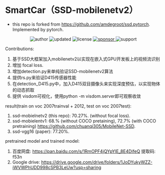 # SmartCar（SSD-mobilenetv2）

- this repo is forked from https://github.com/amdegroot/ssd.pytorch. Implemented by pytorch.


<p align="center">
  <img alt="author" src="https://img.shields.io/badge/author-lovelyyoshino-blue.svg?style=flat-square">
  <img alt="updated" src="https://img.shields.io/badge/update-2021.05-blue.svg?style=flat-square">
  <img alt="license" src="https://img.shields.io/badge/license-MIT-blue.svg?style=flat-square">
  <a href="https://www.wenyuanblog.com/gift.html" target="_blank">
    <img alt="sponsor" src="https://img.shields.io/badge/sponsor-❤-ff69b4.svg?style=flat-square">
  </a>
  <img alt="support" src="https://img.shields.io/badge/support-Windows&Linux-blue.svg?style=flat-square">
</p>

<!--| Linux                | Windows and MacOS|
|-------------------------|------------------|
[![Build Status](https://travis-ci.org/lovelyyoshino/SmartCar.svg?branch=master)](https://travis-ci.org/OriginQ/QPanda-2)        |    [![Build Status](https://dev.azure.com/yekongxiaogang/QPanda2/_apis/build/status/OriginQ.QPanda-2?branchName=master)](https://dev.azure.com/yekongxiaogang/QPanda2/_build/latest?definitionId=4&branchName=master) -->

Contributions:
1. 基于SSD大框架加入mobilenetv2以实现在嵌入式GPU开发板上的视频流识别
2. 增加 focal loss. 
3. 增加detection.py来单纯验证SSD-mobilenetv2算法
4. 提供rs.py来验证D415传感器性能
5. 在detection_D415.py中，加入D415双目摄像头来实现深度预估，以实现物体的动态抓取
6. 提供 visdom可视化，使用python -m visdom.server即可观察收敛


result(train on voc 2007trainval + 2012, test on voc 2007test):
1. ssd-mobielnetv2 (this repo): 70.27%. (without focal loss).
2. ssd-mobielentv1: 68.% (without COCO pretaining), 72.7% (with COCO pretraining)   https://github.com/chuanqi305/MobileNet-SSD.
3. ssd-vgg16 (paper): 77.20%. 

pretrained model and trained model: 

1. 百度网盘: https://pan.baidu.com/s/1RmOPF4jQYpYlE_8E4DifeQ 提取码: f53n 
2. Google drive: https://drive.google.com/drive/folders/1JoDYukyWZZ-iWVWPhUDD998cSPB3LeUw?usp=sharing

